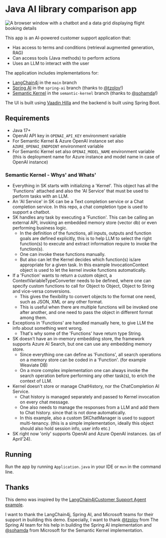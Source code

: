 # Java AI library comparison app

![A browser window with a chatbot and a data grid displaying flight booking details](screenshot.jpg)

This app is an AI-powered customer support application that:

- Has access to terms and conditions (retrieval augmented generation, RAG)
- Can access tools (Java methods) to perform actions
- Uses an LLM to interact with the user

The application includes implementations for: 

- [LangChain4j](https://github.com/langchain4j/langchain4j) in the `main` branch
- [Spring AI](https://spring.io/projects/spring-ai/) in the `spring-ai` branch (thanks to [@tzolov](https://github.com/tzolov)!)
- [Semantic Kernel](https://github.com/microsoft/semantic-kernel) in the `semantic-kernel` branch (thanks to [@sohamda](https://github.com/sohamda)!)

The UI is built using [Vaadin Hilla](https://vaadin.com) and the backend is built using Spring Boot.

## Requirements
- Java 17+
- OpenAI API key in `OPENAI_API_KEY` environment variable
- For Semantic Kernel & Azure OpenAI instance set also `AZURE_OPENAI_ENDPOINT` environment variable
- For Semantic Kernel set also `OPENAI_MODEL_NAME` environment variable (this is deployment name for Azure instance and model name in case of OpenAI instance)

### Semantic Kernel - Whys' and Whats'
- Everything in SK starts with initializing a 'Kernel'. This object has all the 'Functions' attached and also the 'AI Service' that must be used to perform tasks with an LLM.
- An 'AI Service' in SK can be a Text completion service or a Chat completion service. In this repo, a chat completion type is used to support a chatbot.
- SK handles any task by executing a 'Function'. This can be calling an external API, invoking an embedded memory store (vector db) or even performing business logic.
  - In the definition of the functions, all inputs, outputs and function goals are defined explicitly, this is to help LLM to select the right function(s) to execute and extract information require to invoke the function(s).
  - One can invoke these functions manually.
  - But also can let the Kernel decides which function(s) is/are appropriate for a given task. In this example InvocationContext object is used to let the kernel invoke functions automatically.
- If a 'Function' wants to return a custom object, a ContextVariableTypeConverter needs to be defined, where one can specify custom functions to call for Object to Object, Object to String and vice-versa conversions. 
  - This gives the flexibility to convert objects to the format one need, such as JSON, XML or any other format.
  - This is useful when there are multiple functions will be invoked one after another, and one need to pass the object in different format among them.
- Exceptions in 'Functions' are handled manually here, to give LLM the info about something went wrong. 
  - That's why some of the 'Functions' have return type String.
- SK doesn't have an in-memory embedding store, the framework supports Azure AI Search, but one can use any embedding memory store. 
  - Since everything one can define as 'Functions', all search operations on a memory store can be coded in a 'Function'. (for example Weaviate DB)
  - On a more complex implementation one can always invoke the search operation before performing any other task(s), to erich the context of LLM.
- Kernel doesn't store or manage ChatHistory, nor the ChatCompletion AI Service. 
  - Chat history is managed separately and passed to Kernel invocation on every chat message.
  - One also needs to manage the responses from a LLM and add them to Chat history. since that is not done automatically.
  - In this example, also a custom SKChatManager is used to support multi-tenancy. (this is a simple implementation, ideally this object should also hold session info, user info etc.)
- SK right now 'only' supports OpenAI and Azure OpenAI instances. (as of April'24).

## Running
Run the app by running `Application.java` in your IDE or `mvn` in the command line.

## Thanks
This demo was inspired by the [LangChain4jCustomer Support Agent example](https://github.com/langchain4j/langchain4j-examples/tree/main/spring-boot-example/src/main/java/dev/example).

I want to thank the LangChain4j, Spring AI, and Microsoft teams for their support in building this demo.
Especially, I want to thank [@tzolov](https://github.com/tzolov) from The Spring AI team for his help in building the Spring AI implementation and [@sohamda](https://github.com/sohamda) from Microsoft for the Semantic Kernel implementation.